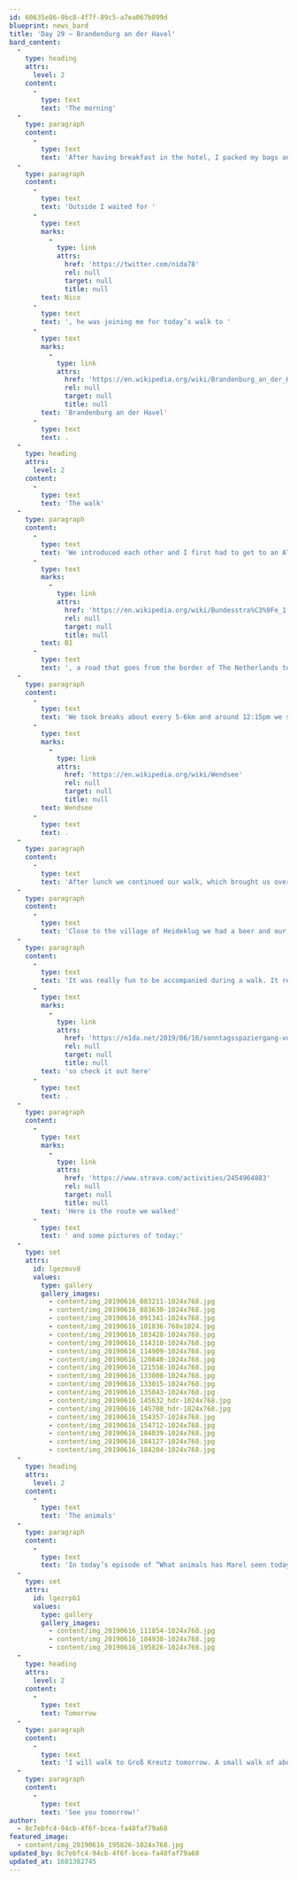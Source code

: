 ```yaml
---
id: 60635e86-9bc8-4f7f-89c5-a7ea067b899d
blueprint: news_bard
title: 'Day 29 – Brandendurg an der Havel'
bard_content:
  -
    type: heading
    attrs:
      level: 2
    content:
      -
        type: text
        text: 'The morning'
  -
    type: paragraph
    content:
      -
        type: text
        text: 'After having breakfast in the hotel, I packed my bags and checked out. I woke up around 4:50am, and I was awake. This has to stop!!! It’s insane!'
  -
    type: paragraph
    content:
      -
        type: text
        text: 'Outside I waited for '
      -
        type: text
        marks:
          -
            type: link
            attrs:
              href: 'https://twitter.com/nida78'
              rel: null
              target: null
              title: null
        text: Nico
      -
        type: text
        text: ', he was joining me for today’s walk to '
      -
        type: text
        marks:
          -
            type: link
            attrs:
              href: 'https://en.wikipedia.org/wiki/Brandenburg_an_der_Havel'
              rel: null
              target: null
              title: null
        text: 'Brandenburg an der Havel'
      -
        type: text
        text: .
  -
    type: heading
    attrs:
      level: 2
    content:
      -
        type: text
        text: 'The walk'
  -
    type: paragraph
    content:
      -
        type: text
        text: 'We introduced each other and I first had to get to an ATM, because cash money is really something you need in this region of Germany. So, Nico launched Google Maps, and we walked in the right direction. No, we didn’t. There was the first detour of the day, and it was funny. We managed to find an ATM and I got some cash. Then we started our walk. It wasn’t a really challenging route, since most of the route we would walk alongside, or on the '
      -
        type: text
        marks:
          -
            type: link
            attrs:
              href: 'https://en.wikipedia.org/wiki/Bundesstra%C3%9Fe_1'
              rel: null
              target: null
              title: null
        text: B1
      -
        type: text
        text: ', a road that goes from the border of The Netherlands to the Polish border.'
  -
    type: paragraph
    content:
      -
        type: text
        text: 'We took breaks about every 5-6km and around 12:15pm we saw a sign of a restaurant, and it started to rain a bit. So, we decided to get lunch at Restaurant Seeblick, with a view of the '
      -
        type: text
        marks:
          -
            type: link
            attrs:
              href: 'https://en.wikipedia.org/wiki/Wendsee'
              rel: null
              target: null
              title: null
        text: Wendsee
      -
        type: text
        text: .
  -
    type: paragraph
    content:
      -
        type: text
        text: 'After lunch we continued our walk, which brought us over the Havel. Nico had an idea to walk alongside the B1 route, but that was a dead end. There was detour number two. Just a hundred meters, and we had a big laugh about it.'
  -
    type: paragraph
    content:
      -
        type: text
        text: 'Close to the village of Heideklug we had a beer and our last break. Just 6km to go. Around 4pm we arrived at my hotel and we said goodbye.'
  -
    type: paragraph
    content:
      -
        type: text
        text: 'It was really fun to be accompanied during a walk. It really makes time go faster. Thanks again Nico! Niceo has written a blog about this walk on his blog, '
      -
        type: text
        marks:
          -
            type: link
            attrs:
              href: 'https://n1da.net/2019/06/16/sonntagsspaziergang-von-genthin-nach-brandenburg-auf-dem-walktowceu/'
              rel: null
              target: null
              title: null
        text: 'so check it out here'
      -
        type: text
        text: .
  -
    type: paragraph
    content:
      -
        type: text
        marks:
          -
            type: link
            attrs:
              href: 'https://www.strava.com/activities/2454964883'
              rel: null
              target: null
              title: null
        text: 'Here is the route we walked'
      -
        type: text
        text: ' and some pictures of today:'
  -
    type: set
    attrs:
      id: lgezmvv8
      values:
        type: gallery
        gallery_images:
          - content/img_20190616_083211-1024x768.jpg
          - content/img_20190616_083630-1024x768.jpg
          - content/img_20190616_091341-1024x768.jpg
          - content/img_20190616_101836-768x1024.jpg
          - content/img_20190616_103428-1024x768.jpg
          - content/img_20190616_114310-1024x768.jpg
          - content/img_20190616_114909-1024x768.jpg
          - content/img_20190616_120840-1024x768.jpg
          - content/img_20190616_121558-1024x768.jpg
          - content/img_20190616_133008-1024x768.jpg
          - content/img_20190616_133015-1024x768.jpg
          - content/img_20190616_135843-1024x768.jpg
          - content/img_20190616_145632_hdr-1024x768.jpg
          - content/img_20190616_145708_hdr-1024x768.jpg
          - content/img_20190616_154357-1024x768.jpg
          - content/img_20190616_154712-1024x768.jpg
          - content/img_20190616_184039-1024x768.jpg
          - content/img_20190616_184127-1024x768.jpg
          - content/img_20190616_184204-1024x768.jpg
  -
    type: heading
    attrs:
      level: 2
    content:
      -
        type: text
        text: 'The animals'
  -
    type: paragraph
    content:
      -
        type: text
        text: 'In today’s episode of “What animals has Marel seen today?” #WAHMST, we have some dogs, and a part of some other animal….'
  -
    type: set
    attrs:
      id: lgezrpb1
      values:
        type: gallery
        gallery_images:
          - content/img_20190616_111854-1024x768.jpg
          - content/img_20190616_184930-1024x768.jpg
          - content/img_20190616_195826-1024x768.jpg
  -
    type: heading
    attrs:
      level: 2
    content:
      -
        type: text
        text: Tomorrow
  -
    type: paragraph
    content:
      -
        type: text
        text: 'I will walk to Groß Kreutz tomorrow. A small walk of about 12km. 3 Stages to go.'
  -
    type: paragraph
    content:
      -
        type: text
        text: 'See you tomorrow!'
author:
  - 8c7ebfc4-94cb-4f6f-bcea-fa48faf79a68
featured_image:
  - content/img_20190616_195826-1024x768.jpg
updated_by: 8c7ebfc4-94cb-4f6f-bcea-fa48faf79a68
updated_at: 1681382745
---
```


